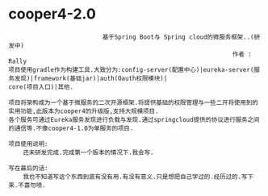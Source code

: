 # cooper4-2.0
                              基于Spring Boot与 Spring cloud的微服务框架..(研发中)
                                                                  作者 : Rally
    项目使用gradle作为构建工具.大致分为:config-server(配置中心)|eureka-server(服务发现)|framework(基础jar)|auth(Oauth权限模块)|
    core(项目入口)|其他.

    项目将架构成为一个基于微服务的二次开源框架.将提供基础的权限管理与一些二开将使用到的实用功能,此版本为cooper4的升级版,支持大规模项目.
    各个服务可通过Eureka服务发现进行负载与发现.通过springcloud提供的协议进行服务之间的通信等.不像cooper4-1.0为单服务的项目.
    
    项目使用说明:
        还未研发完成.完成第一个版本的情况下.我会写.
        
    写在最后的话:
        我也不知道写这个东西到底有没有用.有没有意义.只是想把自己学过的.经历过的.写下来.不喜勿喷.
